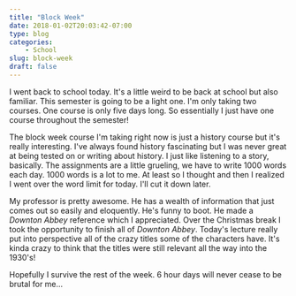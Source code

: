 ```yaml
---
title: "Block Week"
date: 2018-01-02T20:03:42-07:00
type: blog
categories:
    - School
slug: block-week
draft: false
---
```


I went back to school today. It's a little weird to be back at school but also familiar. This semester is going to be a light one. I'm only taking two courses. One course is only five days long. So essentially I just have one course throughout the semester!

The block week course I'm taking right now is just a history course but it's really interesting. I've always found history fascinating but I was never great at being tested on or writing about history. I just like listening to a story, basically. The assignments are a little grueling, we have to write 1000 words each day. 1000 words is a lot to me. At least so I thought and then I realized I went over the word limit for today. I'll cut it down later.

My professor is pretty awesome. He has a wealth of information that just comes out so easily and eloquently. He's funny to boot. He made a *Downton Abbey* reference which I appreciated. Over the Christmas break I took the opportunity to finish all of *Downton Abbey*. Today's lecture really put into perspective all of the crazy titles some of the characters have. It's kinda crazy to think that the titles were still relevant all the way into the 1930's!

Hopefully I survive the rest of the week. 6 hour days will never cease to be brutal for me...